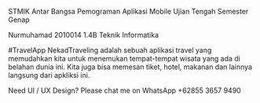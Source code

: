 STMIK Antar Bangsa
Pemograman Aplikasi Mobile
Ujian Tengah Semester Genap

Nurmuhamad
2010014
1.4B Teknik Informatika


#TravelApp
NekadTraveling adalah sebuah aplikasi travel yang memudahkan kita untuk menemukan tempat-tempat wisata yang ada di belahan dunia ini. 
Kita juga bisa memesan tiket, hotel, makanan dan lainnya langsung dari apkliksi ini. 




Need UI / UX Design?
Please chat me on WhatsApp
+62855 3657 9490


